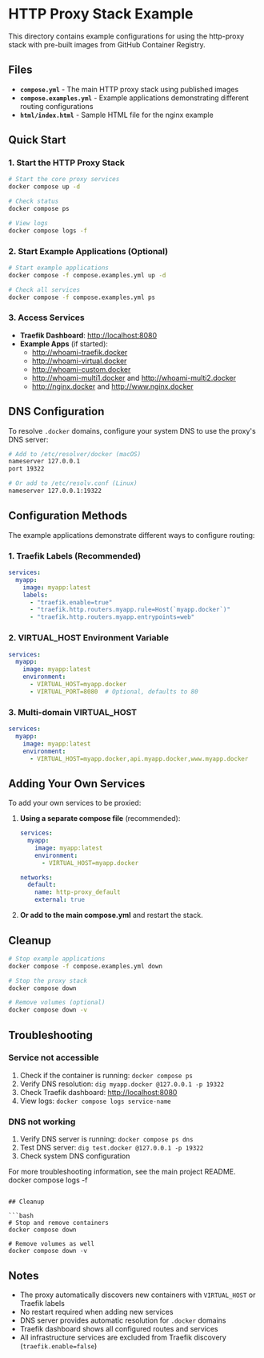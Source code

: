 # HTTP Proxy Stack Example

This directory contains example configurations for using the http-proxy stack with pre-built images from GitHub Container Registry.

## Files

- **`compose.yml`** - The main HTTP proxy stack using published images
- **`compose.examples.yml`** - Example applications demonstrating different routing configurations
- **`html/index.html`** - Sample HTML file for the nginx example

## Quick Start

### 1. Start the HTTP Proxy Stack

```bash
# Start the core proxy services
docker compose up -d

# Check status
docker compose ps

# View logs
docker compose logs -f
```

### 2. Start Example Applications (Optional)

```bash
# Start example applications
docker compose -f compose.examples.yml up -d

# Check all services
docker compose -f compose.examples.yml ps
```

### 3. Access Services

- **Traefik Dashboard**: <http://localhost:8080>
- **Example Apps** (if started):
  - <http://whoami-traefik.docker>
  - <http://whoami-virtual.docker>
  - <http://whoami-custom.docker>
  - <http://whoami-multi1.docker> and <http://whoami-multi2.docker>
  - <http://nginx.docker> and <http://www.nginx.docker>

## DNS Configuration

To resolve `.docker` domains, configure your system DNS to use the proxy's DNS server:

```bash
# Add to /etc/resolver/docker (macOS)
nameserver 127.0.0.1
port 19322

# Or add to /etc/resolv.conf (Linux)
nameserver 127.0.0.1:19322
```

## Configuration Methods

The example applications demonstrate different ways to configure routing:

### 1. Traefik Labels (Recommended)
```yaml
services:
  myapp:
    image: myapp:latest
    labels:
      - "traefik.enable=true"
      - "traefik.http.routers.myapp.rule=Host(`myapp.docker`)"
      - "traefik.http.routers.myapp.entrypoints=web"
```

### 2. VIRTUAL_HOST Environment Variable
```yaml
services:
  myapp:
    image: myapp:latest
    environment:
      - VIRTUAL_HOST=myapp.docker
      - VIRTUAL_PORT=8080  # Optional, defaults to 80
```

### 3. Multi-domain VIRTUAL_HOST
```yaml
services:
  myapp:
    image: myapp:latest
    environment:
      - VIRTUAL_HOST=myapp.docker,api.myapp.docker,www.myapp.docker
```

## Adding Your Own Services

To add your own services to be proxied:

1. **Using a separate compose file** (recommended):
   ```yaml
   services:
     myapp:
       image: myapp:latest
       environment:
         - VIRTUAL_HOST=myapp.docker
   
   networks:
     default:
       name: http-proxy_default
       external: true
   ```

2. **Or add to the main compose.yml** and restart the stack.

## Cleanup

```bash
# Stop example applications
docker compose -f compose.examples.yml down

# Stop the proxy stack
docker compose down

# Remove volumes (optional)
docker compose down -v
```

## Troubleshooting

### Service not accessible
1. Check if the container is running: `docker compose ps`
2. Verify DNS resolution: `dig myapp.docker @127.0.0.1 -p 19322`
3. Check Traefik dashboard: <http://localhost:8080>
4. View logs: `docker compose logs service-name`

### DNS not working
1. Verify DNS server is running: `docker compose ps dns`
2. Test DNS server: `dig test.docker @127.0.0.1 -p 19322`
3. Check system DNS configuration

For more troubleshooting information, see the main project README.
docker compose logs -f
```

## Cleanup

```bash
# Stop and remove containers
docker compose down

# Remove volumes as well
docker compose down -v
```

## Notes

- The proxy automatically discovers new containers with `VIRTUAL_HOST` or Traefik labels
- No restart required when adding new services
- DNS server provides automatic resolution for `.docker` domains
- Traefik dashboard shows all configured routes and services
- All infrastructure services are excluded from Traefik discovery (`traefik.enable=false`)
